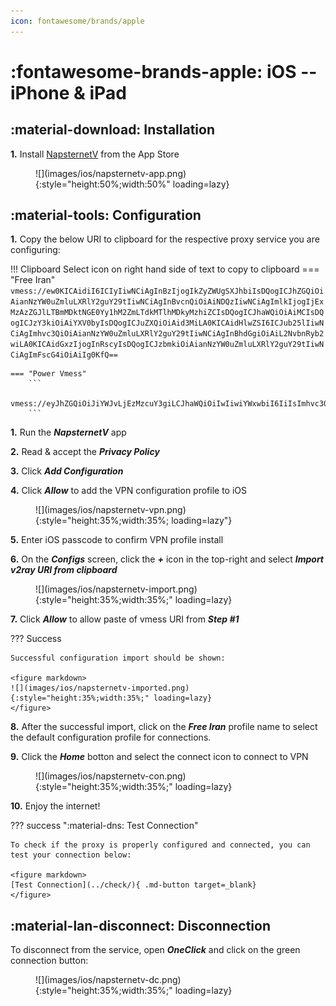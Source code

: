 ```yaml
---
icon: fontawesome/brands/apple
---
```


# :fontawesome-brands-apple: iOS -- iPhone & iPad

## :material-download: Installation

**1.** Install [NapsternetV](https://apps.apple.com/us/app/napsternetv/id1629465476) from the App Store

<figure markdown>
![](images/ios/napsternetv-app.png){:style="height:50%;width:50%" loading=lazy}
</figure>

## :material-tools: Configuration
**1.** Copy the below URI to clipboard for the respective proxy service you are configuring:

!!! Clipboard
    Select icon on right hand side of text to copy to clipboard
    === "Free Iran"
        ```
        vmess://ew0KICAidiI6ICIyIiwNCiAgInBzIjogIkZyZWUgSXJhbiIsDQogICJhZGQiOiAianNzYW0uZmluLXRlY2guY29tIiwNCiAgInBvcnQiOiAiNDQzIiwNCiAgImlkIjogIjExMzAzZGJlLTBmMDktNGE0Yy1hM2ZmLTdkMTlhMDkyMzhiZCIsDQogICJhaWQiOiAiMCIsDQogICJzY3kiOiAiYXV0byIsDQogICJuZXQiOiAid3MiLA0KICAidHlwZSI6ICJub25lIiwNCiAgImhvc3QiOiAianNzYW0uZmluLXRlY2guY29tIiwNCiAgInBhdGgiOiAiL2NvbnRyb2wiLA0KICAidGxzIjogInRscyIsDQogICJzbmkiOiAianNzYW0uZmluLXRlY2guY29tIiwNCiAgImFscG4iOiAiIg0KfQ==
        ```

    === "Power Vmess"
        ```
        vmess://eyJhZGQiOiJiYWJvLjEzMzcuY3giLCJhaWQiOiIwIiwiYWxwbiI6IiIsImhvc3QiOiJiYWJvLjEzMzcuY3giLCJpZCI6ImVjNjFkNzQxLWQ5NWQtNGM2Ni1iMzU2LTBlZDg5NzgzMTllOSIsIm5ldCI6IndzIiwicGF0aCI6Ii9jb250cm9sLyIsInBvcnQiOiI0NDMiLCJwcyI6IlBvd2VyLVZNRVNTIiwic2N5IjoiYXV0byIsInNuaSI6ImJhYm8uMTMzNy5jeCIsInRscyI6InRscyIsInR5cGUiOiIiLCJ2IjoiMiJ9
        ```

**1.** Run the ***NapsternetV*** app

**2.** Read & accept the ***Privacy Policy***

**3.** Click ***Add Configuration***

**4.** Click ***Allow*** to add the VPN configuration profile to iOS
<figure markdown>
![](images/ios/napsternetv-vpn.png){:style="height:35%;width:35%; loading=lazy"}
</figure>


**5.** Enter iOS passcode to confirm VPN profile install

**6.** On the ***Configs*** screen, click the ***+*** icon in the top-right and select ***Import v2ray URI from clipboard***

<figure markdown>
![](images/ios/napsternetv-import.png){:style="height:35%;width:35%;" loading=lazy}
</figure>


**7.** Click ***Allow*** to allow paste of vmess URI from ***Step #1***

??? Success

    Successful configuration import should be shown:

    <figure markdown>
    ![](images/ios/napsternetv-imported.png){:style="height:35%;width:35%;" loading=lazy}
    </figure>

**8.**  After the successful import, click on the ***Free Iran*** profile name to select the default configuration profile for connections.

**9.** Click the ***Home*** botton and select the connect icon to connect to VPN

<figure markdown>
![](images/ios/napsternetv-con.png){:style="height:35%;width:35%;" loading=lazy}
</figure>

**10.** Enjoy the internet!

??? success ":material-dns: Test Connection"

    To check if the proxy is properly configured and connected, you can test your connection below:

    <figure markdown>
    [Test Connection](../check/){ .md-button target=_blank}
    </figure>

## :material-lan-disconnect: Disconnection

To disconnect from the service, open ***OneClick*** and click on the green connection button:

<figure markdown>
![](images/ios/napsternetv-dc.png){:style="height:35%;width:35%;" loading=lazy}
</figure>